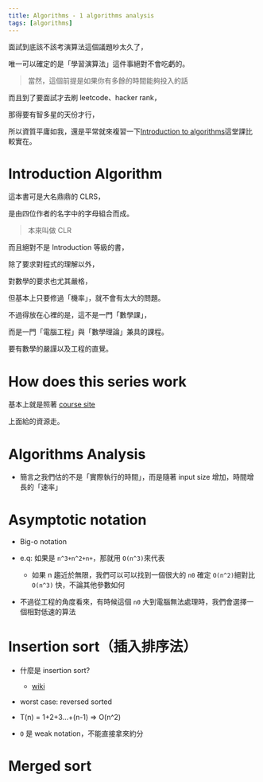 ```yaml
---
title: Algorithms - 1 algorithms analysis
tags: [algorithms]
---
```


面試到底該不該考演算法這個議題吵太久了，

唯一可以確定的是「學習演算法」這件事絕對不會吃虧的。

> 當然，這個前提是如果你有多餘的時間能夠投入的話

而且到了要面試才去刷 leetcode、hacker rank，

那得要有智多星的天份才行，

所以資質平庸如我，還是平常就來複習一下[Introduction to algorithms](https://mitpress.mit.edu/books/introduction-algorithms)這堂課比較實在。

<!--more-->

# Introduction Algorithm

這本書可是大名鼎鼎的 CLRS，

是由四位作者的名字中的字母組合而成。

> 本來叫做 CLR

而且絕對不是 Introduction 等級的書，

除了要求對程式的理解以外，

對數學的要求也尤其嚴格，

但基本上只要修過「機率」，就不會有太大的問題。

不過得放在心裡的是，這不是一門「數學課」，

而是一門「電腦工程」與「數學理論」兼具的課程。

要有數學的嚴謹以及工程的直覺。

# How does this series work

基本上就是照著 [course site](http://ocw.mit.edu/courses/electrical-engineering-and-computer-science/6-046j-introduction-to-algorithms-sma-5503-fall-2005/)

上面給的資源走。

# Algorithms Analysis

- 簡言之我們估的不是「實際執行的時間」，而是隨著 input size 增加，時間增長的「速率」

# Asymptotic notation

- Big-o notation

- e.q: 如果是 `n^3+n^2+n+`，那就用 `O(n^3)`來代表

    - 如果 n 趨近於無限，我們可以可以找到一個很大的 `n0` 確定 `O(n^2)`絕對比 `O(n^3)` 快，不論其他參數如何

- 不過從工程的角度看來，有時候這個 `n0` 大到電腦無法處理時，我們會選擇一個相對低速的算法

# Insertion sort（插入排序法）

- 什麼是 insertion sort?

    - [wiki](https://zh.wikipedia.org/wiki/%E6%8F%92%E5%85%A5%E6%8E%92%E5%BA%8F)

- worst case: reversed sorted

- T(n) = 1+2+3...+(n-1) => O(n^2)

- `O` 是 weak notation，不能直接拿來約分


# Merged sort


